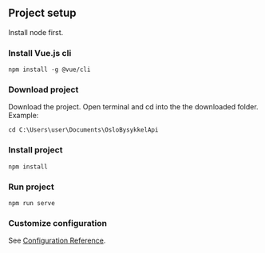 ## Project setup
Install node first.


### Install Vue.js cli
```
npm install -g @vue/cli
```

### Download project
Download the project.
Open terminal and cd into the the downloaded folder.
Example:
```
cd C:\Users\user\Documents\OsloBysykkelApi
```

### Install project
```
npm install
```

### Run project
```
npm run serve
```

### Customize configuration
See [Configuration Reference](https://cli.vuejs.org/config/).
